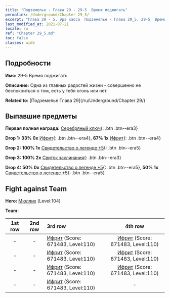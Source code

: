 ```yaml
---
title: "Подземелье - Глава 29 - 29-5  Время поджигать"
permalink: /Underground/Chapter 29_5/
excerpt: "Глава 29 - 5. Эра хаоса  Подземелье - Глава 29_5. 29-5  Время поджигать"
last_modified_at: 2021-07-21
locale: ru
ref: "Chapter 29_5.md"
toc: false
classes: wide
---
```


## Подробности

 **Имя:** 29-5  Время поджигать

 **Описание:**       Одна из главных радостей жизни - совершенно не беспокоиться о том, есть у тебя огонь или нет.

 **Related to:** [Подземелье Глава 29](/ru/Underground/Chapter 29/)

## Выпавшие предметы

 **Первая полная награда:** [Серебряный ключ](/ItemsRU/con_693/){: .btn .btn--era3}

 **Drop 1:** **33% 0x** [Ифрит](/ItemsRU/unt_231/){: .btn .btn--era4}, **67% 1x** [Ифрит](/ItemsRU/unt_231/){: .btn .btn--era4}

 **Drop 2:** **100% 1x** [Свидетельство о легенде +5](/ItemsRU/mat_102/){: .btn .btn--era5}

 **Drop 3:** **100% 2x** [Свиток заклинания](/ItemsRU/con_694/){: .btn .btn--era3}

 **Drop 4:** **50% 0x** [Свидетельство о легенде +5](/ItemsRU/mat_102/){: .btn .btn--era5}, **50% 1x** [Свидетельство о легенде +5](/ItemsRU/mat_102/){: .btn .btn--era5}


## Fight against Team
 **Hero:** [Мюллих](/ru/heroes/Mullich/) (Level:104)

 **Team:**


  | 1st row | 2nd row | 3rd row | 4th row |
  |:----:|:----:|:----|:----:|
  | - | - | [Ифрит](/ru/units/Efreeti/) (Score: 671483, Level:110)  | [Ифрит](/ru/units/Efreeti/) (Score: 671483, Level:110)  |
  | - | - | [Ифрит](/ru/units/Efreeti/) (Score: 671483, Level:110)  | [Ифрит](/ru/units/Efreeti/) (Score: 671483, Level:110)  |
  | - | - | [Ифрит](/ru/units/Efreeti/) (Score: 671483, Level:110)  | [Ифрит](/ru/units/Efreeti/) (Score: 671483, Level:110)  |
  | - | - | [Ифрит](/ru/units/Efreeti/) (Score: 671483, Level:110)  | - |


